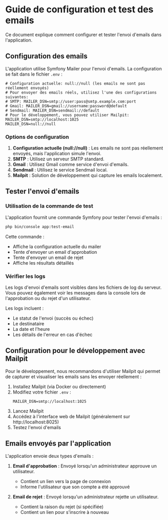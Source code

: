 # Guide de configuration et test des emails

Ce document explique comment configurer et tester l'envoi d'emails dans l'application.

## Configuration des emails

L'application utilise Symfony Mailer pour l'envoi d'emails. La configuration se fait dans le fichier `.env` :

```
# Configuration actuelle: null://null (les emails ne sont pas réellement envoyés)
# Pour envoyer des emails réels, utilisez l'une des configurations suivantes:
# SMTP: MAILER_DSN=smtp://user:pass@smtp.example.com:port
# Gmail: MAILER_DSN=gmail://username:password@default
# Sendmail: MAILER_DSN=sendmail://default
# Pour le développement, vous pouvez utiliser Mailpit: MAILER_DSN=smtp://localhost:1025
MAILER_DSN=null://null
```

### Options de configuration

1. **Configuration actuelle (null://null)** : Les emails ne sont pas réellement envoyés, mais l'application simule l'envoi.
2. **SMTP** : Utilisez un serveur SMTP standard.
3. **Gmail** : Utilisez Gmail comme service d'envoi d'emails.
4. **Sendmail** : Utilisez le service Sendmail local.
5. **Mailpit** : Solution de développement qui capture les emails localement.

## Tester l'envoi d'emails

### Utilisation de la commande de test

L'application fournit une commande Symfony pour tester l'envoi d'emails :

```bash
php bin/console app:test-email
```

Cette commande :
- Affiche la configuration actuelle du mailer
- Tente d'envoyer un email d'approbation
- Tente d'envoyer un email de rejet
- Affiche les résultats détaillés

### Vérifier les logs

Les logs d'envoi d'emails sont visibles dans les fichiers de log du serveur. Vous pouvez également voir les messages dans la console lors de l'approbation ou du rejet d'un utilisateur.

Les logs incluent :
- Le statut de l'envoi (succès ou échec)
- Le destinataire
- La date et l'heure
- Les détails de l'erreur en cas d'échec

## Configuration pour le développement avec Mailpit

Pour le développement, nous recommandons d'utiliser Mailpit qui permet de capturer et visualiser les emails sans les envoyer réellement :

1. Installez Mailpit (via Docker ou directement)
2. Modifiez votre fichier `.env` :
   ```
   MAILER_DSN=smtp://localhost:1025
   ```
3. Lancez Mailpit
4. Accédez à l'interface web de Mailpit (généralement sur http://localhost:8025)
5. Testez l'envoi d'emails

## Emails envoyés par l'application

L'application envoie deux types d'emails :

1. **Email d'approbation** : Envoyé lorsqu'un administrateur approuve un utilisateur.
   - Contient un lien vers la page de connexion
   - Informe l'utilisateur que son compte a été approuvé

2. **Email de rejet** : Envoyé lorsqu'un administrateur rejette un utilisateur.
   - Contient la raison du rejet (si spécifiée)
   - Contient un lien pour s'inscrire à nouveau

